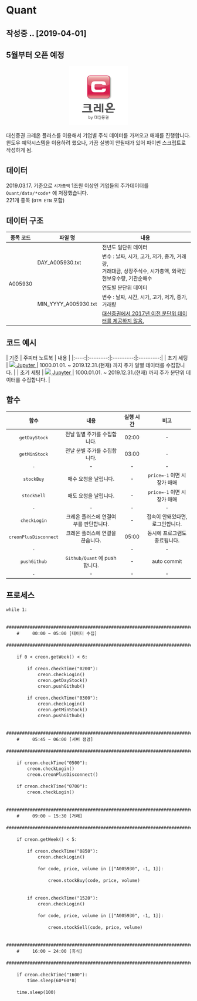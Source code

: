 # Quant

## 작성중 .. [2019-04-01]
## 5월부터 오픈 예정 



<p align="center">
    <a target="_blank" href="https://www.creontrade.com/">
        <img src="https://raw.githubusercontent.com/Park-Ju-hyeong/Quant/master/images/%ED%81%AC%EB%A0%88%EC%98%A8.png" />
    </a>
</p>

대신증권 크레온 플러스를 이용해서 기업별 주식 데이터를 가져오고 매매를 진행합니다.  
윈도우 예약시스템을 이용하려 했으나, 가끔 실행이 안될때가 있어 파이썬 스크립트로 작성하게 됨.  


## 데이터

2019.03.17. 기준으로 `시가총액` 1조원 이상인 기업들의 주가데이터를 `Quant/data/*code*` 에 저장했습니다.  
221개 종목 (`OTM ETN` 포함)

## 데이터 구조

<table>
    <thead>
        <tr>
            <th> 종목 코드 </th>
            <th> 파일 명 </th>
            <th> 내용 </th>
        </tr>
    </thead>
    <tbody>
        <tr>
            <td rowspan=5> A005930 </td>
            <td rowspan=2>DAY_A005930.txt</td>
            <td>전년도 일단위 데이터</td>
        </tr>
        <tr>
            <td>변수 : 날짜, 시가, 고가, 저가, 종가, 거래량, <br>거래대금, 상장주식수, 시가총액, 외국인현보유수량, 기관순매수</td>
        </tr>
        <tr>
            <td rowspan=3>MIN_YYYY_A005930.txt</td>
            <td>연도별 분단위 데이터</td>
        </tr>
        <tr>
            <td>변수 : 날짜, 시간, 시가, 고가, 저가, 종가, 거래량</td>
        </tr>
        <tr>
            <td><U>대신증권에서 2017년 이전 분단위 데이터를 제공하지 않음.</U></td>
        </tr>
    </tbody>
</table>


## 코드 예시
 

| 기준 | 주피터 노트북 | 내용 |
|:----:|:--------:|:---------:|:---------:|
| 초기 세팅 | <a target="_blank" href="https://github.com/Park-Ju-hyeong/Quant/blob/master/ipynb/%EC%9D%BC%EB%B3%84%EB%8D%B0%EC%9D%B4%ED%84%B0(%EC%B4%88%EA%B8%B0%EC%84%B8%ED%8C%85).ipynb"><img src="https://www.tensorflow.org/images/GitHub-Mark-32px.png" /> Jupyter </a> | 1000.01.01. ~ 2019.12.31.(현재) 까지 주가 일별 데이터를 수집합니다. |
| 초기 세팅 | <a target="_blank" href="https://github.com/Park-Ju-hyeong/Quant/blob/master/ipynb/%EB%B6%84%EB%8B%A8%EC%9C%84%EB%8D%B0%EC%9D%B4%ED%84%B0(%EC%B4%88%EA%B8%B0%EC%84%B8%ED%8C%85).ipynb"><img src="https://www.tensorflow.org/images/GitHub-Mark-32px.png" /> Jupyter </a> | 1000.01.01. ~ 2019.12.31.(현재) 까지 주가 분단위 데이터를 수집합니다. |  

<!-- | 매일 실행 | <a target="_blank" href="https://github.com/Park-Ju-hyeong/Quant/blob/master/ipynb/%EC%9D%BC%EB%B3%84%EB%8D%B0%EC%9D%B4%ED%84%B0%EC%88%98%EC%A7%91(%EB%A7%A4%EC%9D%BC%EC%8B%A4%ED%96%89).ipynb"><img src="https://www.tensorflow.org/images/GitHub-Mark-32px.png" /> Jupyter </a> | 매일 01:00 ~ 05:00 사이에 실행 시켜 전날 일별 주가 데이터를 가져옵니다.|
| 매일 실행 | <a target="_blank" href="https://github.com/Park-Ju-hyeong/Quant/blob/master/ipynb/%EB%B6%84%EB%8B%A8%EC%9C%84%EB%8D%B0%EC%9D%B4%ED%84%B0(%EB%A7%A4%EC%9D%BC%EC%8B%A4%ED%96%89).ipynb"><img src="https://www.tensorflow.org/images/GitHub-Mark-32px.png" /> Jupyter </a> | 매일 01:00 ~ 05:00 사이에 실행 시켜 전날 주가 분단위 데이터를 가져옵니다.| -->


## 함수 

| 함수 | 내용 | 실행 시간  | 비고 | 
|:--------:|:----:|:----:|:----:|
| `getDayStock` | 전날 일별 주가를 수집합니다. | 02:00 | - |
| `getMinStock` | 전날 분별 주가를 수집합니다. | 03:00 | - |
| `-` | - | - | - |
| `stockBuy` | 매수 요청을 날립니다. | - | `price=-1` 이면 시장가 매매 |
| `stockSell` | 매도 요청을 날립니다. | - | `price=-1` 이면 시장가 매매 |
| `-` | - | - | - |
| `checkLogin` | 크레온 플러스에 연결여부를 판단합니다. | - | 접속이 안돼있다면, 로그인합니다. |
 `creonPlusDisconnect` | 크레온 플러스에 연결을 끊습니다. | 05:00 | 동시에 프로그램도 종료됩니다. |
 | `-` | - | - | - |
| `pushGithub` | `Github/Quant` 에 push 합니다. | - | auto commit |
| `-` | - | - | - |

## 프로세스

```
while 1:

    ################################################################################
    #     00:00 ~ 05:00 [데이터 수집]
    ################################################################################
    
    if 0 < creon.getWeek() < 6:

        if creon.checkTime("0200"):
            creon.checkLogin()
            creon.getDayStock()
            creon.pushGithub()

        if creon.checkTime("0300"):
            creon.checkLogin()
            creon.getMinStock()
            creon.pushGithub()

    ################################################################################
    #     05:45 ~ 06:00 [서버 점검]
    ################################################################################

    if creon.checkTime("0500"):
        creon.checkLogin()
        creon.creonPlusDisconnect()

    if creon.checkTime("0700"):
        creon.checkLogin()

    ################################################################################
    #     09:00 ~ 15:30 [거래]
    ################################################################################    

    if creon.getWeek() < 5:

        if creon.checkTime("0850"):
            creon.checkLogin()

            for code, price, volume in [["A005930", -1, 1]]:

                creon.stockBuy(code, price, volume)


        if creon.checkTime("1520"):
            creon.checkLogin()

            for code, price, volume in [["A005930", -1, 1]]:

                creon.stockSell(code, price, volume)

    ################################################################################
    #     16:00 ~ 24:00 [휴식]
    ################################################################################    

    if creon.checkTime("1600"):
        time.sleep(60*60*8)

    time.sleep(100)
```